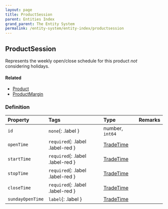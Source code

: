 ```yaml
---
layout: page
title: ProductSession
parent: Entities Index
grand_parent: The Entity System
permalink: /entity-system/entity-index/productsession
---
```


## ProductSession
Represents the weekly open/close schedule for this product *not* considering holidays.

#### Related
- [Product]({{site.baseurl}}/entity-system/entity-index/Product)
- [ProductMargin]({{site.baseurl}}/entity-system/entity-index/ProductMargin)

### Definition

| Property | Tags | Type | Remarks
|:---------|:-----|:-----|:-------
| `id` | `none`{: .label } | number, `int64` | 
| `openTime` | `required`{: .label .label-red } | [TradeTime]({{site.baseurl}}/entity-system/entity-index/TradeTime) | 
| `startTime` | `required`{: .label .label-red } | [TradeTime]({{site.baseurl}}/entity-system/entity-index/TradeTime) | 
| `stopTime` | `required`{: .label .label-red } | [TradeTime]({{site.baseurl}}/entity-system/entity-index/TradeTime) | 
| `closeTime` | `required`{: .label .label-red } | [TradeTime]({{site.baseurl}}/entity-system/entity-index/TradeTime) | 
| `sundayOpenTime` | `label`{: .label } | [TradeTime]({{site.baseurl}}/entity-system/entity-index/TradeTime) | 